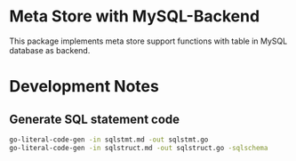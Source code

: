 # Meta Store with MySQL-Backend

This package implements meta store support functions with table in MySQL database as backend.

# Development Notes

## Generate SQL statement code

```sh
go-literal-code-gen -in sqlstmt.md -out sqlstmt.go
go-literal-code-gen -in sqlstruct.md -out sqlstruct.go -sqlschema
```
